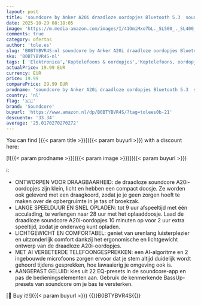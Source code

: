 ```yaml
---
layout: post
title: 'soundcore by Anker A20i draadloze oordopjes Bluetooth 5.3  soundcore-app  aangepast geluid  28 uur speeltijd  waterdicht  2 microfoons voor bellen met AI  modus voor 1 oordopje  draagbaar ontwerp'
date: 2025-10-29 08:18:05
image: 'https://m.media-amazon.com/images/I/41OmiMxo7bL._SL500_._SL400_.jpg'
comments: true
category: ofertas
author: 'tole.es'
slug: 'B0BTYBVR4S-nl soundcore by Anker A20i draadloze oordopjes Bluetooth 5.3...'
sku: 'B0BTYBVR4S-nl'
tags: [ 'Elektronica','Koptelefoons & oordopjes','Koptelefoons, oordopjes & accessoires','Open-Ear koptelefoon','soundcore','🇳🇱', ]
actualPrice: 19.99 EUR
currency: EUR
price: 19.99
comparePrice: 29.99 EUR
prodname: 'soundcore by Anker A20i draadloze oordopjes Bluetooth 5.3  soundcore-app  aangepast geluid  28 uur speeltijd  waterdicht  2 microfoons voor bellen met AI  modus voor 1 oordopje  draagbaar ontwerp'
country: 'nl'
flag: '🇳🇱'
brand: 'Soundcore'
buyurl: 'https://www.amazon.nl/dp/B0BTYBVR4S/?tag=tolees0b-21'
descuento: '33.34'
average: '25.0170270270272'
---
```


You can find [{{< param title >}}]({{< param buyurl >}}) with a discount here:

[![{{< param prodname >}}]({{< param image >}})]({{< param buyurl >}})

ℹ️:

- ONTWORPEN VOOR DRAAGBAARHEID: de draadloze soundcore A20i-oordopjes zijn klein, licht en hebben een compact doosje. Ze worden ook geleverd met een draagkoord, zodat je je geen zorgen hoeft te maken over de opbergruimte in je tas of broekzak.
- LANGE SPEELDUUR EN SNEL OPLADEN: tot 9 uur afspeeltijd met één acculading, te verlengen naar 28 uur met het oplaaddoosje. Laad de draadloze soundcore A20i-oordopjes 10 minuten op voor 2 uur extra speeltijd, zodat je onderweg kunt opladen.
- LICHTGEWICHT EN COMFORTABEL: geniet van urenlang luisterplezier en uitzonderlijk comfort dankzij het ergonomische en lichtgewicht ontwerp van de draadloze A20i-oordopjes.
- MET AI VERBETERDE TELEFOONGESPREKKEN: een AI-algoritme en 2 ingebouwde microfoons zorgen ervoor dat je stem altijd duidelijk wordt gehoord tijdens gesprekken, hoe lawaaierig je omgeving ook is.
- AANGEPAST GELUID: kies uit 22 EQ-presets in de soundcore-app en pas de bedieningselementen aan. Gebruik de kenmerkende BassUp-presets van soundcore om je bas te versterken.

[🛒 Buy it!!]({{< param buyurl >}})
{{<world>}}B0BTYBVR4S{{</world>}}
